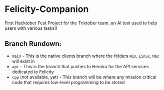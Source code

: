 # Felicity-Companion
First Hacktober Fest Project for the Trixtober team, an AI tool used to help users with various tasks!!

## Branch Rundown:
- `main` -  This is the native clients branch where the folders `Win`, `Linux`, `Mac` will exist in
- `api` - This is the branch that pushes to Heroku for the API services dedicated to Felicity
- `cpp` (not available, yet) - This branch will be where any mission critical code that requires low-level programming to be stored 
